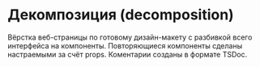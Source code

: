 # Декомпозиция (decomposition)

Вёрстка веб-страницы по готовому дизайн-макету с разбивкой всего интерфейса на компоненты.
Повторяющиеся компоненты сделаны настраемыми за счёт props. Коментарии созданы в формате TSDoc.


